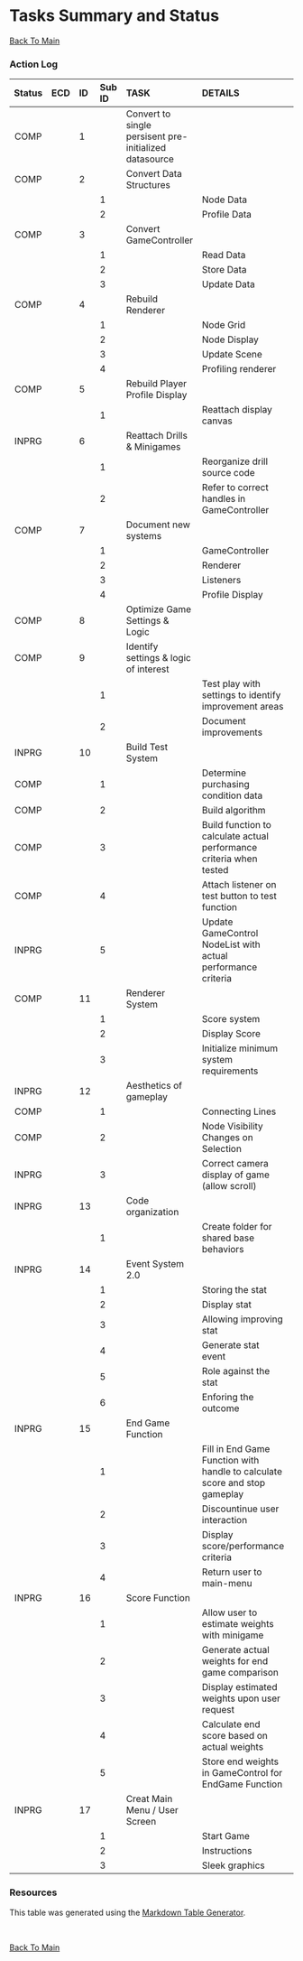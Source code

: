 # Tasks Summary and Status
[Back To Main](/README.md)
<br />

### Action Log
|**Status**|**ECD**|**ID**|**Sub ID**|**TASK**|**DETAILS**|   |**Person**|
|:--------:|------:|:-----|:---------|:-------|:----------|:-:|---------:|
|COMP| |1| |Convert to single persisent pre-initialized datasource| | |Brighid|
|COMP| |2| |Convert Data Structures| | |Brighid|
| | | |1| |Node Data| | |
| | | |2| |Profile Data| | |
|COMP| |3| |Convert GameController| | |Brighid|
| | | |1| |Read Data| | |
| | | |2| |Store Data| | |
| | | |3| |Update Data| | |
|COMP| |4| |Rebuild Renderer| | |Brighid|
| | | |1| |Node Grid| | |
| | | |2| |Node Display| | |
| | | |3| |Update Scene| | |
| | | |4| |Profiling renderer| | |
|COMP| |5| |Rebuild Player Profile Display| | |Yong|
| | | |1| |Reattach display canvas| |
|INPRG| |6| |Reattach Drills & Minigames| | | |Andrew|
| | | |1| |Reorganize drill source code| |
| | | |2| |Refer to correct handles in GameController| |
|COMP| |7| |Document new systems| | |Brighid|
| | | |1| |GameController| | |
| | | |2| |Renderer| | |
| | | |3| |Listeners| | |
| | | |4| |Profile Display| | |
|COMP| |8| |Optimize Game Settings & Logic| | |Team|
|COMP| |9| |Identify settings & logic of interest| | |Team|
| | | |1| |Test play with settings to identify improvement areas| | |
| | | |2| |Document improvements| | |
|INPRG| |10| |Build Test System| | |Yong|
|COMP| | |1| |Determine purchasing condition data| | |
|COMP| | |2| |Build algorithm| | |
|COMP| | |3| |Build function to calculate actual performance criteria when tested| | |
|COMP| | |4| |Attach listener on test button to test function| | |
|INPRG| | |5| |Update GameControl NodeList with actual performance criteria| | |
|COMP| |11| |Renderer System| | |Yong|
| | | |1| |Score system| | |
| | | |2| |Display Score| | |
| | | |3| |Initialize minimum system requirements| | |
|INPRG| |12| |Aesthetics of gameplay| | |Team|
|COMP| | |1| |Connecting Lines| | |
|COMP| | |2| |Node Visibility Changes on Selection| | |
|INPRG| | |3| |Correct camera display of game (allow scroll)| | |
|INPRG| |13| |Code organization| | |Andrew|
| | | |1| |Create folder for shared base behaviors| | |
|INPRG| |14| |Event System 2.0| | |Team|
| | | |1| |Storing the stat| | |
| | | |2| |Display stat| | |
| | | |3| |Allowing improving stat| | |
| | | |4| |Generate stat event| | |
| | | |5| |Role against the stat| | |
| | | |6| |Enforing the outcome| | |
|INPRG| |15| |End Game Function| | |Andrew|
| | | |1| |Fill in End Game Function with handle to calculate score and stop gameplay| | |
| | | |2| |Discountinue user interaction| | |
| | | |3| |Display score/performance criteria| | |
| | | |4| |Return user to main-menu| | |
|INPRG| |16| |Score Function| | |Yong|
| | | |1| |Allow user to estimate weights with minigame| | | |
| | | |2| |Generate actual weights for end game comparison| | | |
| | | |3| |Display estimated weights upon user request| | | |
| | | |4| |Calculate end score based on actual weights| | | |
| | | |5| |Store end weights in GameControl for EndGame Function| | | |
|INPRG| |17| |Creat Main Menu / User Screen| | |Team|
| | | |1| |Start Game| | | |
| | | |2| |Instructions| | | |
| | | |3| |Sleek graphics| | | |


### Resources
This table was generated using the [Markdown Table Generator](https://jakebathman.github.io/Markdown-Table-Generator/).

</br>

[Back To Main](/README.md)
